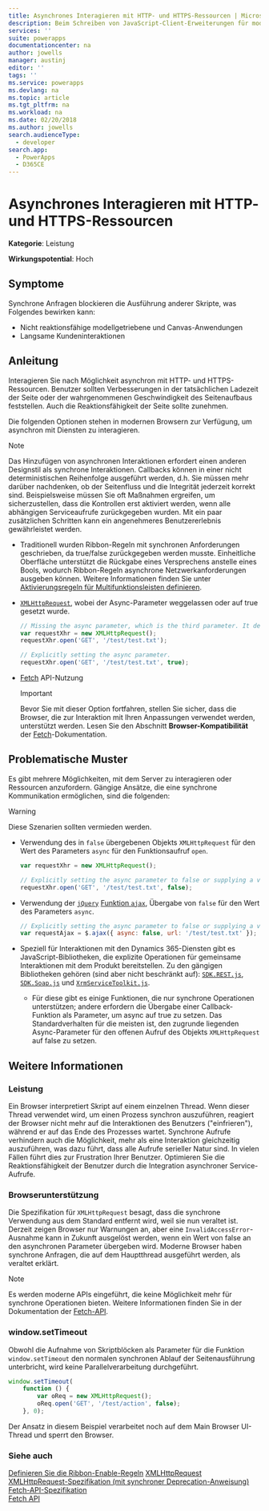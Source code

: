 ```yaml
---
title: Asynchrones Interagieren mit HTTP- und HTTPS-Ressourcen | MicrosoftDocs
description: Beim Schreiben von JavaScript-Client-Erweiterungen für modellgetriebene Anwendungen sollten Sie asynchron mit HTTP- und HTTPS-Ressourcen interagieren.
services: ''
suite: powerapps
documentationcenter: na
author: jowells
manager: austinj
editor: ''
tags: ''
ms.service: powerapps
ms.devlang: na
ms.topic: article
ms.tgt_pltfrm: na
ms.workload: na
ms.date: 02/20/2018
ms.author: jowells
search.audienceType:
  - developer
search.app:
  - PowerApps
  - D365CE
---
```

# <a name="interact-with-http-and-https-resources-asynchronously"></a>Asynchrones Interagieren mit HTTP- und HTTPS-Ressourcen

**Kategorie**: Leistung

**Wirkungspotential**: Hoch

<a name='symptoms'></a>

## <a name="symptoms"></a>Symptome

Synchrone Anfragen blockieren die Ausführung anderer Skripte, was Folgendes bewirken kann:

- Nicht reaktionsfähige modellgetriebene und Canvas-Anwendungen
- Langsame Kundeninteraktionen

<a name='guidance'></a>

## <a name="guidance"></a>Anleitung

Interagieren Sie nach Möglichkeit asynchron mit HTTP- und HTTPS-Ressourcen. Benutzer sollten Verbesserungen in der tatsächlichen Ladezeit der Seite oder der wahrgenommenen Geschwindigkeit des Seitenaufbaus feststellen. Auch die Reaktionsfähigkeit der Seite sollte zunehmen.

Die folgenden Optionen stehen in modernen Browsern zur Verfügung, um asynchron mit Diensten zu interagieren.

> [!NOTE]
> Das Hinzufügen von asynchronen Interaktionen erfordert einen anderen Designstil als synchrone Interaktionen. Callbacks können in einer nicht deterministischen Reihenfolge ausgeführt werden, d.h. Sie müssen mehr darüber nachdenken, ob der Seitenfluss und die Integrität jederzeit korrekt sind. Beispielsweise müssen Sie oft Maßnahmen ergreifen, um sicherzustellen, dass die Kontrollen erst aktiviert werden, wenn alle abhängigen Serviceaufrufe zurückgegeben wurden. Mit ein paar zusätzlichen Schritten kann ein angenehmeres Benutzererlebnis gewährleistet werden.

- Traditionell wurden Ribbon-Regeln mit synchronen Anforderungen geschrieben, da true/false zurückgegeben werden musste. Einheitliche Oberfläche unterstützt die Rückgabe eines Versprechens anstelle eines Bools, wodurch Ribbon-Regeln asynchrone Netzwerkanforderungen ausgeben können. Weitere Informationen finden Sie unter [Aktivierungsregeln für Multifunktionsleisten definieren](/powerapps/developer/model-driven-apps/define-ribbon-enable-rules#custom-rule).

- [`XMLHttpRequest`](https://developer.mozilla.org/docs/Web/API/XMLHttpRequest), wobei der Async-Parameter weggelassen oder auf true gesetzt wurde.

  ```javascript
  // Missing the async parameter, which is the third parameter. It defaults to true, which is the value you want.
  var requestXhr = new XMLHttpRequest();
  requestXhr.open('GET', '/test/test.txt');

  // Explicitly setting the async parameter.
  requestXhr.open('GET', '/test/test.txt', true);
  ```

- [Fetch](https://developer.mozilla.org/docs/Web/API/Fetch_API) API-Nutzung

  > [!IMPORTANT]
  > Bevor Sie mit dieser Option fortfahren, stellen Sie sicher, dass die Browser, die zur Interaktion mit Ihren Anpassungen verwendet werden, unterstützt werden. Lesen Sie den Abschnitt **Browser-Kompatibilität** der [Fetch](https://developer.mozilla.org/docs/Web/API/Fetch_API)-Dokumentation.

<a name='problem'></a>

## <a name="problematic-patterns"></a>Problematische Muster

Es gibt mehrere Möglichkeiten, mit dem Server zu interagieren oder Ressourcen anzufordern. Gängige Ansätze, die eine synchrone Kommunikation ermöglichen, sind die folgenden:

> [!WARNING]
> Diese Szenarien sollten vermieden werden.

- Verwendung des in `false` übergebenen Objekts `XMLHttpRequest` für den Wert des Parameters `async` für den Funktionsaufruf `open`.

  ```javascript
  var requestXhr = new XMLHttpRequest();

  // Explicitly setting the async parameter to false or supplying a variable with a value of false will force this as a synchronous call.
  requestXhr.open('GET', '/test/test.txt', false);
  ```

- Verwendung der [`jQuery`](https://www.jquery.com) [Funktion `ajax`](http://api.jquery.com/jquery.ajax/), Übergabe von `false` für den Wert des Parameters `async`.

  ```javascript
  // Explicitly setting the async parameter to false or supplying a variable with a value of false will force this as a synchronous call.
  var requestAjax = $.ajax({ async: false, url: '/test/test.txt' });
  ```

- Speziell für Interaktionen mit den Dynamics 365-Diensten gibt es JavaScript-Bibliotheken, die explizite Operationen für gemeinsame Interaktionen mit dem Produkt bereitstellen. Zu den gängigen Bibliotheken gehören (sind aber nicht beschränkt auf): [`SDK.REST.js`](https://msdn.microsoft.com/library/gg334427(v=crm.7).aspx#BKMK_SDKREST), [`SDK.Soap.js`](https://code.msdn.microsoft.com/sdksoapjs-9b51b99a) und [`XrmServiceToolkit.js`](https://github.com/XrmServiceToolkit/XrmServiceToolkit).
  - Für diese gibt es einige Funktionen, die nur synchrone Operationen unterstützen; andere erfordern die Übergabe einer Callback-Funktion als Parameter, um async auf true zu setzen. Das Standardverhalten für die meisten ist, den zugrunde liegenden Async-Parameter für den offenen Aufruf des Objekts `XMLHttpRequest` auf false zu setzen.

<a name='additional'></a>

## <a name="additional-information"></a>Weitere Informationen

### <a name="performance"></a>Leistung

Ein Browser interpretiert Skript auf einem einzelnen Thread. Wenn dieser Thread verwendet wird, um einen Prozess synchron auszuführen, reagiert der Browser nicht mehr auf die Interaktionen des Benutzers ("einfrieren"), während er auf das Ende des Prozesses wartet. Synchrone Aufrufe verhindern auch die Möglichkeit, mehr als eine Interaktion gleichzeitig auszuführen, was dazu führt, dass alle Aufrufe serieller Natur sind. In vielen Fällen führt dies zur Frustration Ihrer Benutzer. Optimieren Sie die Reaktionsfähigkeit der Benutzer durch die Integration asynchroner Service-Aufrufe.

### <a name="browser-support"></a>Browserunterstützung

Die Spezifikation für `XMLHttpRequest` besagt, dass die synchrone Verwendung aus dem Standard entfernt wird, weil sie nun veraltet ist. Derzeit zeigen Browser nur Warnungen an, aber eine `InvalidAccessError`-Ausnahme kann in Zukunft ausgelöst werden, wenn ein Wert von false an den asynchronen Parameter übergeben wird. Moderne Browser haben synchrone Anfragen, die auf dem Hauptthread ausgeführt werden, als veraltet erklärt.

> [!NOTE]
> Es werden moderne APIs eingeführt, die keine Möglichkeit mehr für synchrone Operationen bieten. Weitere Informationen finden Sie in der Dokumentation der [Fetch-API](https://developer.mozilla.org/docs/Web/API/Fetch_API).

### <a name="windowsettimeout"></a>window.setTimeout

Obwohl die Aufnahme von Skriptblöcken als Parameter für die Funktion `window.setTimeout` den normalen synchronen Ablauf der Seitenausführung unterbricht, wird keine Parallelverarbeitung durchgeführt.

```javascript
window.setTimeout(
    function () {
        var oReq = new XMLHttpRequest();
        oReq.open('GET', '/test/action', false);
    }, 0);
```

Der Ansatz in diesem Beispiel verarbeitet noch auf dem Main Browser UI-Thread und sperrt den Browser.

<a name='seealso'></a>

### <a name="see-also"></a>Siehe auch

[Definieren Sie die Ribbon-Enable-Regeln](/powerapps/developer/model-driven-apps/define-ribbon-enable-rules#custom-rule)
[XMLHttpRequest](https://docs.microsoft.com/microsoft-edge/dev-guide/performance/xmlhttprequest)<br />
[XMLHttpRequest-Spezifikation (mit synchroner Deprecation-Anweisung)](https://xhr.spec.whatwg.org/#the-open()-method)<br />
[Fetch-API-Spezifikation](https://fetch.spec.whatwg.org/#fetch-api)<br />
[Fetch API](https://developer.mozilla.org/docs/Web/API/Fetch_API)
